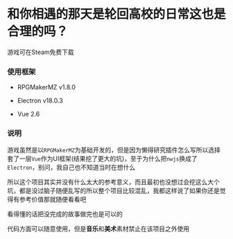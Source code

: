 # 和你相遇的那天是轮回高校的日常这也是合理的吗？

游戏可在Steam免费下载

### 使用框架

- RPGMakerMZ v1.8.0

- Electron v18.0.3

- Vue 2.6

### 说明

游戏虽然是以`RPGMakerMZ`为基础开发的，但是因为懒得研究插件怎么写所以选择套了一层`Vue`作为UI框架(结果挖了更大的坑)，至于为什么把`nwjs`换成了`Electron`，别问，我自己也不知道当时在想什么

所以这个项目其实并没有什么太大的参考意义，而且最初也没想过会挖这么大个坑，都是没过脑子随便乱写的所以整个项目比较混乱，我都这样说了如果你还是觉得有参考价值那就随便看看吧

看得懂的话把没完成的故事做完也是可以的

代码方面可以随意使用，但是**音乐**和**美术**素材禁止在该项目之外使用
